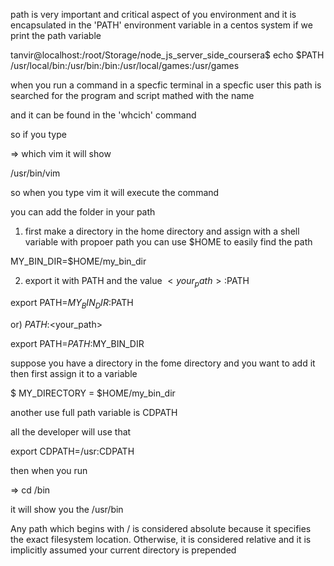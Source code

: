 path is  very important and critical  aspect of you environment and it is encapsulated in the 'PATH' environment variable in a centos system if we print the path variable


tanvir@localhost:/root/Storage/node_js_server_side_coursera$ echo $PATH
/usr/local/bin:/usr/bin:/bin:/usr/local/games:/usr/games


when you run a command in a specfic terminal in a  specfic user this path is searched for the program and script mathed with the name

and it can be found in the 'whcich' command

so if you type

=> which vim
it will show

/usr/bin/vim

so when you type vim it will execute the command



you can  add the folder in your path


1) first make a directory in the home directory and assign with a shell variable with propoer path you can use $HOME to easily find the path


MY_BIN_DIR=$HOME/my_bin_dir

2) export it with PATH and the value $<your_path>:$PATH

export PATH=$MY_BIN_DIR:$PATH

or)	$PATH:$<your_path>

export PATH=$PATH:$MY_BIN_DIR



suppose you have a directory in the fome directory and you want to add it
then first assign it to a variable

$ MY_DIRECTORY = $HOME/my_bin_dir




another use full path variable is CDPATH

all the developer will use that

export CDPATH=/usr:CDPATH

then when you run 

=> cd /bin

it will show you the /usr/bin

Any path which begins with / is considered absolute because it specifies the exact filesystem location. Otherwise, it is considered relative and it is implicitly assumed your current directory is prepended

